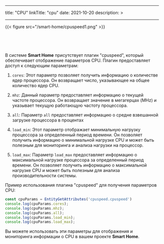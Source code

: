 
---
title: "CPU"
linkTitle: "cpu"
date: 2021-10-20
description: >
  
---

{{< figure src="/smart-home/cpuspeed1.png" >}}

&nbsp;

&nbsp;

В системе **Smart Home** присутствует плагин "cpuspeed", который обеспечивает отображение параметров CPU. Плагин предоставляет 
доступ к следующим параметрам:

1. `cores`: Этот параметр позволяет получить информацию о количестве ядер процессора. Он возвращает число, указывающее на 
общее количество ядер CPU.

2. `mhz`: Данный параметр предоставляет информацию о текущей частоте процессора. Он возвращает значение в мегагерцах (MHz) 
и указывает текущую работающую частоту процессора.

3. `all`: Параметр `all` предоставляет информацию о средне взвешанной загрузке процессора в процентах

4. `load_min`: Этот параметр отображает минимальную нагрузку процессора за определенный период времени. Он позволяет 
получить информацию о минимальной нагрузке CPU и может быть полезным для мониторинга и анализа нагрузки на процессор.

5. `load_max`: Параметр `load_max` предоставляет информацию о максимальной нагрузке процессора за определенный период
времени. Он позволяет получить информацию о максимальной нагрузке CPU и может быть полезным для анализа производительности 
системы.

Пример использования плагина "cpuspeed" для получения параметров CPU:

```javascript
const cpuParams = EntityGetAttributes('cpuspeed.cpuspeed')
console.log(cpuParams.cores);
console.log(cpuParams.mhz);
console.log(cpuParams.all);
console.log(cpuParams.load_min);
console.log(cpuParams.load_max);
```

Вы можете использовать эти параметры для отображения и мониторинга информации о CPU в вашем проекте **Smart Home**.

